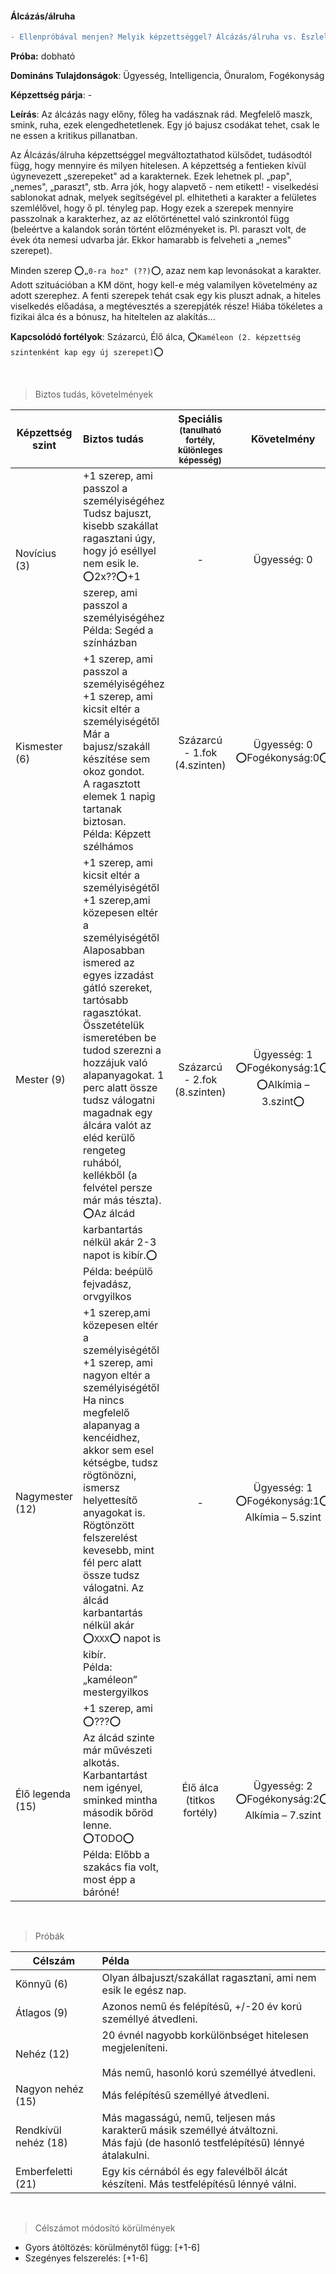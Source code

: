 #### Álcázás/álruha

````diff
- Ellenpróbával menjen? Melyik képzettséggel? Álcázás/álruha vs. Észlelés VAGY Emberismeret??
````

**Próba:** dobható

**Domináns Tulajdonságok**: Ügyesség, Intelligencia, Önuralom,
Fogékonyság

**Képzettség párja**: -

**Leírás**: Az álcázás nagy előny, főleg ha vadásznak rád. Megfelelő maszk, smink, ruha, ezek elengedhetetlenek. Egy jó bajusz csodákat tehet, csak le ne essen a kritikus pillanatban.

Az Álcázás/álruha képzettséggel megváltoztathatod külsődet, tudásodtól függ, hogy mennyire és milyen hitelesen. A képzettség a fentieken kívül úgynevezett „szerepeket" ad a karakternek. Ezek lehetnek pl. „pap", „nemes", „paraszt", stb. Arra jók, hogy alapvető - nem etikett! - viselkedési sablonokat adnak, melyek segítségével pl. elhitetheti a karakter a felületes szemlélővel, hogy ő pl. tényleg pap. Hogy ezek a szerepek mennyire passzolnak a karakterhez, az az előtörténettel való szinkrontól függ (beleértve a kalandok során történt előzményeket is. Pl. paraszt volt, de évek óta nemesi udvarba jár. Ekkor hamarabb is felveheti a „nemes" szerepet).

Minden szerep ⭕`„0-ra hoz" (??)`⭕, azaz nem kap levonásokat a karakter.
Adott szituációban a KM dönt, hogy kell-e még valamilyen követelmény az
adott szerephez. A fenti szerepek tehát csak egy kis pluszt adnak, a
hiteles viselkedés előadása, a megtévesztés a szerepjáték része! Hiába
tökéletes a fizikai álca és a bónusz, ha hiteltelen az alakítás\...

**Kapcsolódó fortélyok**: Százarcú, Élő álca, ⭕`Kaméleon (2. képzettség szintenként kap egy új szerepet)`⭕

<br />

> Biztos tudás, követelmények

| Képzettség szint | Biztos tudás  | Speciális <br /> <sub>(tanulható fortély, különleges  képesség)</sub> | Követelmény |
| ----- | :----- | :-----: | :-----: |
| Novícius (3)     | +1 szerep, ami passzol a személyiségéhez <br /> Tudsz bajuszt, kisebb szakállat ragasztani úgy, hogy jó eséllyel nem esik le. <br />⭕2x??⭕+1 szerep, ami passzol a személyiségéhez <br />Példa: Segéd a színházban | - | Ügyesség: 0 |
| Kismester (6)    | +1 szerep, ami passzol a személyiségéhez<br />+1 szerep, ami kicsit eltér a személyiségétől<br />Már a bajusz/szakáll készítése sem okoz gondot.<br />A ragasztott elemek 1 napig tartanak biztosan.<br />Példa: Képzett szélhámos  | Százarcú - 1.fok (4.szinten) | Ügyesség: 0<br />⭕Fogékonyság:0⭕ |
| Mester (9)       | +1 szerep, ami kicsit eltér a személyiségétől<br />+1 szerep,ami közepesen eltér a személyiségétől<br />Alaposabban ismered az egyes izzadást gátló szereket, tartósabb ragasztókat. Összetételük ismeretében be tudod szerezni a hozzájuk való alapanyagokat. 1 perc alatt össze tudsz válogatni magadnak egy álcára valót az eléd kerülő rengeteg ruhából, kellékből (a felvétel persze már más tészta).<br />⭕Az álcád karbantartás nélkül akár 2-3 napot is kibír.⭕<br />Példa: beépülő fejvadász, orvgyilkos    | Százarcú - 2.fok (8.szinten) | Ügyesség: 1<br />⭕Fogékonyság:1⭕<br />⭕Alkímia – 3.szint⭕ |
| Nagymester (12)  | +1 szerep,ami közepesen eltér a személyiségétől<br />+1 szerep, ami nagyon eltér a személyiségétől<br />Ha nincs megfelelő alapanyag a kencéidhez, akkor sem esel kétségbe, tudsz rögtönözni, ismersz helyettesítő anyagokat is. Rögtönzött felszerelést kevesebb, mint fél perc alatt össze tudsz válogatni. Az álcád karbantartás nélkül akár ⭕`XXX`⭕ napot is kibír.<br />Példa: „kaméleon” mestergyilkos   | - | Ügyesség: 1<br />⭕Fogékonyság:1⭕<br />Alkímia – 5.szint |
| Élő legenda (15) | +1 szerep, ami ⭕???⭕<br />Az álcád szinte már művészeti alkotás. Karbantartást nem igényel, sminked mintha második bőröd lenne. ⭕TODO⭕<br />Példa: Előbb a szakács fia volt, most épp a báróné!  | Élő álca<br />(titkos fortély) | Ügyesség: 2<br />⭕Fogékonyság:2⭕<br />Alkímia – 7.szint |

<br />

> Próbák

| Célszám | Példa  |
| ----------- | :----------- |
| Könnyű       (6)  | Olyan álbajuszt/szakállat ragasztani, ami nem esik le egész nap.  |
| Átlagos      (9)  |Azonos nemű és felépítésű, +/-20 év korú személlyé átvedleni.      |
| Nehéz        (12) | 20 évnél nagyobb korkülönbséget hitelesen megjeleníteni. <br /><br />Más nemű, hasonló korú személlyé átvedleni. |
| Nagyon nehéz (15) | Más felépítésű személlyé átvedleni. |
| Rendkívül nehéz (18) | Más magasságú, nemű, teljesen más karakterű másik személlyé átváltozni.<br />Más fajú (de hasonló testfelépítésű) lénnyé átalakulni. |
| Emberfeletti (21) | Egy kis cérnából és egy falevélből álcát készíteni. Más testfelépítésű lénnyé válni. |

<br />

> Célszámot módosító körülmények

- Gyors átöltözés: körülménytől függ: \[+1-6\]
- Szegényes felszerelés: \[+1-6\]
